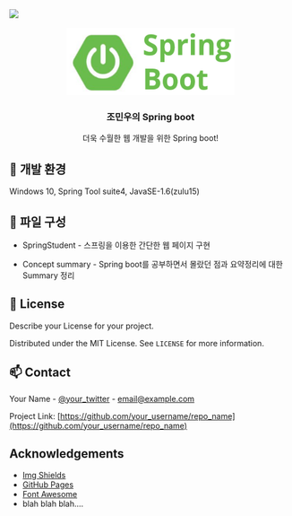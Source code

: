 
<img src="https://img.shields.io/badge/Spring Boot-3DDC84?style=flat-square&logo=Android&logoColor=white"/>


<!-- PROJECT LOGO -->
<br />
<p align="center">
    <img src="./logo.png" alt="Logo" width="300" height="120">


  <h3 align="center">조민우의 Spring boot</h3>

  <p align="center">
    더욱 수월한 웹 개발을 위한 Spring boot!


  </p>
</p>




## 🚧 개발 환경

Windows 10, Spring Tool suite4, JavaSE-1.6(zulu15)



<!-- CONTRIBUTING -->
## 📄 파일 구성

- SpringStudent - 스프링을 이용한 간단한 웹 페이지 구현

- Concept summary - Spring boot를 공부하면서 몰랐던 점과 요약정리에 대한 Summary 정리



<!-- LICENSE -->
## 📝 License
Describe your License for your project. 

Distributed under the MIT License. See `LICENSE` for more information.



<!-- CONTACT -->
## 📫 Contact

Your Name - [@your_twitter](https://twitter.com/your_username) - email@example.com

Project Link: [https://github.com/your_username/repo_name](https://github.com/your_username/repo_name)



<!-- ACKNOWLEDGEMENTS -->
## Acknowledgements
* [Img Shields](https://shields.io)
* [GitHub Pages](https://pages.github.com)
* [Font Awesome](https://fontawesome.com)
* blah blah blah....





<!-- MARKDOWN LINKS & IMAGES -->
<!-- https://www.markdownguide.org/basic-syntax/#reference-style-links -->
[forks-shield]: https://img.shields.io/github/forks/roshanlam/ReadMeTemplate?style=for-the-badge
[forks-url]: https://github.com/roshanlam/ReadMeTemplate/network/members
[stars-shield]: https://img.shields.io/github/stars/roshanlam/ReadMeTemplate?style=for-the-badge
[stars-url]: https://github.com/roshanlam/ReadMeTemplate/stargazers
[issues-shield]: https://img.shields.io/github/issues/roshanlam/ReadMeTemplate?style=for-the-badge
[issues-url]: https://github.com/roshanlam/ReadMeTemplate/issues
[linkedin-shield]: https://img.shields.io/badge/-LinkedIn-black.svg?style=flat-square&logo=linkedin&colorB=555
[linkedin-url]: https://linkedin.com/in/roshan-lamichhane
